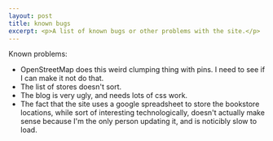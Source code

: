 ```yaml
---
layout: post
title: known bugs
excerpt: <p>A list of known bugs or other problems with the site.</p>
---
```


Known problems:

* OpenStreetMap does this weird clumping thing with pins. I need to see if I can make it not do that.
* The list of stores doesn't sort.
* The blog is very ugly, and needs lots of css work.
* The fact that the site uses a google spreadsheet to store the bookstore locations, while sort of interesting technologically, doesn't actually make sense because I'm the only person updating it, and is noticibly slow to load.